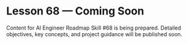 # Lesson 68 — Coming Soon

Content for AI Engineer Roadmap Skill #68 is being prepared. Detailed objectives, key concepts, and project guidance will be published soon.
